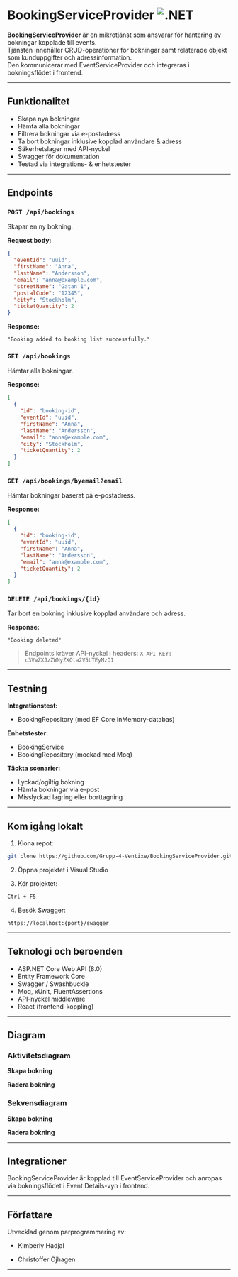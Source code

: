 # BookingServiceProvider ![.NET](https://img.shields.io/badge/.NET-8.0-blue)

**BookingServiceProvider** är en mikrotjänst som ansvarar för hantering av bokningar kopplade till events.  
Tjänsten innehåller CRUD-operationer för bokningar samt relaterade objekt som kunduppgifter och adressinformation.  
Den kommunicerar med EventServiceProvider och integreras i bokningsflödet i frontend.

---

## Funktionalitet

- Skapa nya bokningar
- Hämta alla bokningar
- Filtrera bokningar via e-postadress
- Ta bort bokningar inklusive kopplad användare & adress
- Säkerhetslager med API-nyckel
- Swagger för dokumentation
- Testad via integrations- & enhetstester

---

## Endpoints

### `POST /api/bookings`  
Skapar en ny bokning.

**Request body:**
```json
{
  "eventId": "uuid",
  "firstName": "Anna",
  "lastName": "Andersson",
  "email": "anna@example.com",
  "streetName": "Gatan 1",
  "postalCode": "12345",
  "city": "Stockholm",
  "ticketQuantity": 2
}
```

**Response:**
```text
"Booking added to booking list successfully."
```

### `GET /api/bookings`
Hämtar alla bokningar.

**Response:**
```json
[
  {
    "id": "booking-id",
    "eventId": "uuid",
    "firstName": "Anna",
    "lastName": "Andersson",
    "email": "anna@example.com",
    "city": "Stockholm",
    "ticketQuantity": 2
  }
]
```

### `GET /api/bookings/byemail?email`  
Hämtar bokningar baserat på e-postadress.

**Response:**
```json
[
  {
    "id": "booking-id",
    "eventId": "uuid",
    "firstName": "Anna",
    "lastName": "Andersson",
    "email": "anna@example.com",
    "ticketQuantity": 2
  }
]
```

### `DELETE /api/bookings/{id}`
Tar bort en bokning inklusive kopplad användare och adress.

**Response:**

```text
"Booking deleted"
```


> Endpoints kräver API-nyckel i headers:
> `X-API-KEY: c3VwZXJzZWNyZXQta2V5LTEyMzQ1`

---

## Testning

**Integrationstest:**
- BookingRepository (med EF Core InMemory-databas)

**Enhetstester:**
- BookingService
- BookingRepository (mockad med Moq)

**Täckta scenarier:**
- Lyckad/ogiltig bokning
- Hämta bokningar via e-post
- Misslyckad lagring eller borttagning

---

## Kom igång lokalt

1. Klona repot:
```bash
git clone https://github.com/Grupp-4-Ventixe/BookingServiceProvider.git
```
2. Öppna projektet i Visual Studio

3. Kör projektet:

```bash
Ctrl + F5
```
4. Besök Swagger:
```
https://localhost:{port}/swagger
```

---

## Teknologi och beroenden
- ASP.NET Core Web API (8.0)
- Entity Framework Core
- Swagger / Swashbuckle
- Moq, xUnit, FluentAssertions
- API-nyckel middleware
- React (frontend-koppling)

---

## Diagram

### Aktivitetsdiagram
**Skapa bokning**

**Radera bokning**

### Sekvensdiagram
**Skapa bokning**

**Radera bokning**

---

## Integrationer
BookingServiceProvider är kopplad till EventServiceProvider
och anropas via bokningsflödet i Event Details-vyn i frontend.

---

## Författare
Utvecklad genom parprogrammering av:

- Kimberly Hadjal

- Christoffer Öjhagen

---
